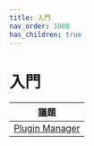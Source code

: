 ```yaml
---
title: 入門
nav_order: 1000
has_children: true
---
```


# 入門


| 議題 |
| --- |
| [Plugin Manager](start/plugin_manager) |
